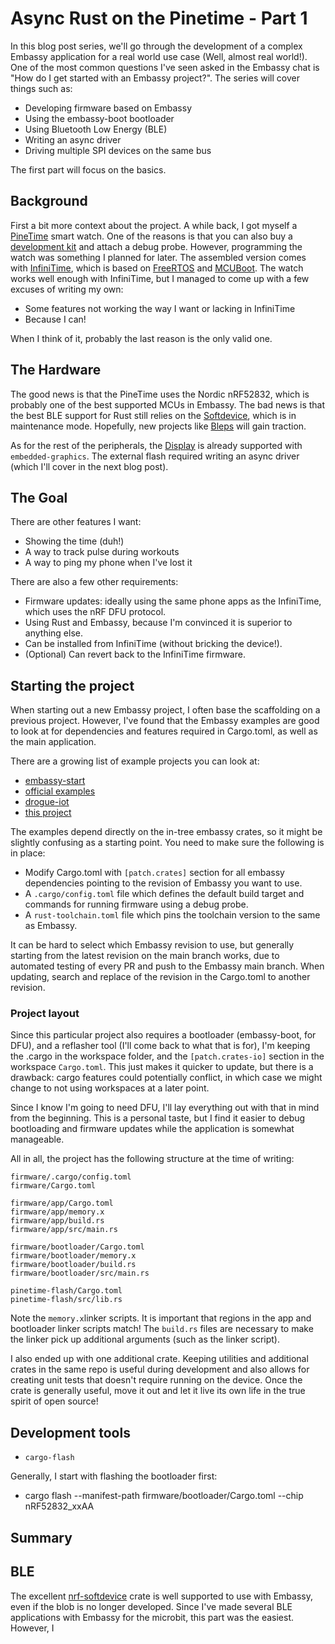 # Async Rust on the Pinetime - Part 1

In this blog post series, we'll go through the development of a complex Embassy application for a real world use case (Well, almost real world!). One of the most common questions I've seen asked in the Embassy chat is "How do I get started with an Embassy project?". The series will cover things such as:

* Developing firmware based on Embassy
* Using the embassy-boot bootloader
* Using Bluetooth Low Energy (BLE) 
* Writing an async driver
* Driving multiple SPI devices on the same bus

The first part will focus on the basics.

## Background

First a bit more context about the project. A while back, I got myself a [PineTime](https://www.pine64.org/pinetime/) smart watch. One of the reasons is that you can also buy a [development kit](https://pine64.com/product/pinetime-dev-kit/) and attach a debug probe. However, programming the watch was something I planned for later. The assembled version comes with [InfiniTime](https://github.com/InfiniTimeOrg/InfiniTime), which is based on [FreeRTOS](https://www.freertos.org/index.html) and [MCUBoot](https://docs.mcuboot.com/). The watch works well enough with InfiniTime, but I managed to come up with a few excuses of writing my own:

* Some features not working the way I want or lacking in InfiniTime
* Because I can!

When I think of it, probably the last reason is the only valid one. 

## The Hardware

The good news is that the PineTime uses the Nordic nRF52832, which is probably one of the best supported MCUs in Embassy. The bad news is that the best BLE support for Rust still relies on the [Softdevice](), which is in maintenance mode. Hopefully, new projects like [Bleps]() will gain traction.

As for the rest of the peripherals, the [Display]() is already supported with `embedded-graphics`. The external flash required writing an async driver (which I'll cover in the next blog post).

## The Goal

There are other features I want:

* Showing the time (duh!)
* A way to track pulse during workouts
* A way to ping my phone when I've lost it

There are also a few other requirements:

* Firmware updates: ideally using the same phone apps as the InfiniTime, which uses the nRF DFU protocol.
* Using Rust and Embassy, because I'm convinced it is superior to anything else.
* Can be installed from InfiniTime (without bricking the device!).
* (Optional) Can revert back to the InfiniTime firmware.

## Starting the project

When starting out a new Embassy project, I often base the scaffolding on a previous project. However, I've found that the Embassy examples are good to look at for dependencies and features required in Cargo.toml, as well as the main application.

There are a growing list of example projects you can look at:

* [embassy-start](https://github.com/titanclass/embassy-start)
* [official examples](https://github.com/embassy-rs/embassy/tree/main/examples)
* [drogue-iot](https://github.com/drogue-iot/drogue-device/tree/main/examples)
* [this project](https://github.com/lulf/pinetime-embassy)

The examples depend directly on the in-tree embassy crates, so it might be slightly confusing as a starting point. You need to make sure the following is in place:

* Modify Cargo.toml with `[patch.crates]` section for all embassy dependencies pointing to the revision of Embassy you want to use.
* A `.cargo/config.toml` file which defines the default build target and commands for running firmware using a debug probe.
* A `rust-toolchain.toml` file which pins the toolchain version to the same as Embassy.

It can be hard to select which Embassy revision to use, but generally starting from the latest revision on the main branch works, due to automated testing of every PR and push to the Embassy main branch. When updating, search and replace of the revision in the Cargo.toml to another revision.

### Project layout

Since this particular project also requires a bootloader (embassy-boot, for DFU), and a reflasher tool (I'll come back to what that is for), I'm keeping the .cargo in the workspace folder, and the `[patch.crates-io]` section in the workspace `Cargo.toml`. This just makes it quicker to update, but there is a drawback: cargo features could potentially conflict, in which case we might change to not using workspaces at a later point.

Since I know I'm going to need DFU, I'll lay everything out with that in mind from the beginning. This is a personal taste, but I find it easier to debug bootloading and firmware updates while the application is somewhat manageable.

All in all, the project has the following structure at the time of writing:

```
firmware/.cargo/config.toml
firmware/Cargo.toml

firmware/app/Cargo.toml
firmware/app/memory.x
firmware/app/build.rs
firmware/app/src/main.rs

firmware/bootloader/Cargo.toml
firmware/bootloader/memory.x
firmware/bootloader/build.rs
firmware/bootloader/src/main.rs

pinetime-flash/Cargo.toml
pinetime-flash/src/lib.rs
```

Note the `memory.x`linker scripts. It is important that regions in the app and bootloader linker scripts match! The `build.rs` files are necessary to make the linker pick up additional arguments (such as the linker script).

I also ended up with one additional crate. Keeping utilities and additional crates in the same repo is useful during development and also allows for creating unit tests that doesn't require running on the device. Once the crate is generally useful, move it out and let it live its own life in the true spirit of open source!

## Development tools

* `cargo-flash`

Generally, I start with flashing the bootloader first:

* cargo flash --manifest-path firmware/bootloader/Cargo.toml --chip nRF52832_xxAA

## Summary


## BLE

The excellent [nrf-softdevice]() crate is well supported to use with Embassy, even if the blob is no longer developed. Since I've made several BLE applications with Embassy for the microbit, this part was the easiest. However, I 
